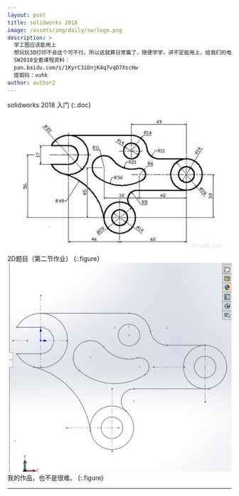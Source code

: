 ```yaml
---
layout: post
title: solidworks 2018 
image: /assets/img/daily/sw/logo.png
description: >
  学工图应该能用上
  想玩玩3D打印不会这个可不行，所以这就算日常篇了，随便学学，讲不定能用上，给我们的电设作品包装包装。（教程与作业来自：管家课堂）
  SW2018全套课程资料：
  pan.baidu.com/s/1KyrC3iDnjK4q7vqD7XscHw 
  提取码：vuhk 
author: author2
---
```


solidworks 2018 入门
{:.doc}
![yourproject](/assets/img/daily/sw/yp.png)
2D题目（第二节作业）
{:.figure}
![myproject](/assets/img/daily/sw/mp.png)
我的作品，也不是很难。
{:.figure}


--------

